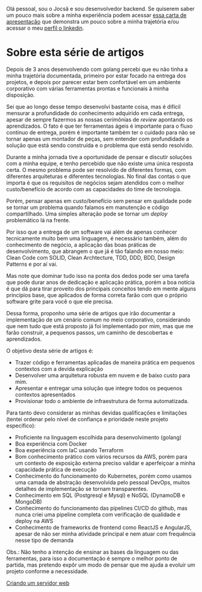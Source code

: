 
Olá pessoal, sou o Jocsã e sou desenvolvedor backend. Se quiserem saber um pouco mais sobre a minha experiência podem acessar [essa carta de apresentação](./cover-letter.md) que demonstra um pouco sobre a minha trajetória e/ou acessar o meu [perfil o linkedin](https://www.linkedin.com/in/jocsa-kesley-oliveira/).


# Sobre esta série de artigos
Depois de 3 anos desenvolvendo com golang percebi que eu não tinha a minha trajetória documentada, primeiro por estar focado na entrega dos projetos, e depois por parecer estar bem confortável em um ambiente corporativo com várias ferramentas prontas e funcionais à minha disposição.

Sei que ao longo desse tempo desenvolvi bastante coisa, mas é difícil mensurar a profundidade do conhecimento adquirido em cada entrega, apesar de sempre fazermos as nossas cerimônias de <i>review</i> apontando os aprendizados. O fato é que ter ferramentas ágeis é importante para o fluxo contínuo de entrega, porém é importante também ter o cuidado para não se tornar apenas um montador de peças, sem entender com profundidade a solução que está sendo construída e o problema que está sendo resolvido.

Durante a minha jornada tive a oportunidade de pensar e discutir soluções com a minha equipe, e tenho percebido que não existe uma única resposta certa. O mesmo problema pode ser resolvido de diferentes formas, com diferentes arquiteturas e diferentes tecnologias. No final das contas o que importa é que os requisitos de negócios sejam atendidos com o melhor custo/benefício de acordo com as capacidades do time de tecnologia.

Porém, pensar apenas em custo/benefício sem pensar em qualidade pode se tornar um problema quando falamos em manutenção e código compartilhado. Uma simples alteração pode se tornar um <i>deploy</i> problemático lá na frente.

Por isso que a entrega de um software vai além de apenas conhecer tecnicamente muito bem uma linguagem, é necessário também, além do conhecimento de negócio, a aplicação das boas práticas de desenvolvimento, que abrangem o que já é tão falando em nosso meio: Clean Code com SOLID, Clean Archtecture, TDD, DDD, BDD, Design Patterns e por aí vai. 

Mas note que dominar tudo isso na ponta dos dedos pode ser uma tarefa que pode durar anos de dedicação e aplicação prática, porém a boa notícia é que dá para tirar proveito dos principais conceitos tendo em mente alguns princípios base, que aplicados de forma correta farão com que o próprio software grite para você o que ele precisa.

Dessa forma, proponho uma série de artigos que irão documentar a implementação de um cenário comum no meio corporativo, considerando que nem tudo que está proposto já foi implementado por mim, mas que me farão construir, a pequenos passos, um caminho de descobertas e aprendizados. 

O objetivo desta série de artigos é: 
 - Trazer código e ferramentas aplicadas de maneira prática em pequenos contextos com a devida explicação
 - Desenvolver uma arquitetura robusta em nuvem e de baixo custo para mim.
 - Apresentar e entregar uma solução que integre todos os pequenos contextos apresentados
 - Provisionar todo o ambiente de infraestrutura de forma automatizada.

Para tanto devo considerar as minhas devidas qualificações e limitações (tentei ordenar pelo nível de confiança e prioridade neste projeto específico):
- Proficiente na linguagem escolhida para desenvolvimento (golang)
- Boa experiência com Docker
- Boa experiência com IaC usando Terraform
- Bom conhecimento prático com vários recursos da AWS, porém para um contexto de exposição externa preciso validar e aperfeiçoar a minha capacidade prática de execução
- Conhecimento do funcionamento do Kubernetes, porém como usamos uma camada de abstração desenvolvida pelo pessoal DevOps, muitos detalhes de implementação se tornam transparentes.
- Conhecimento em SQL (Postgresql e Mysql) e NoSQL (DynamoDB e MongoDB)
- Conhecimento do funcionamento das pipelines CI/CD do github, mas nunca criei uma pipeline completa com verificação de qualidade e deploy na AWS
- Conhecimento de frameworks de frontend como ReactJS e AngularJS, apesar de não ser minha atividade principal e nem atuar com frequência nesse tipo de demanda

Obs.: Não tenho a intenção de ensinar as bases da linguagem ou das ferramentas, para isso a documentação é sempre o melhor ponto de partida, mas pretendo expôr um modo de pensar que me ajuda a evoluir um projeto conforme a necessidade.

[Criando um servidor web](./web-api.md)

